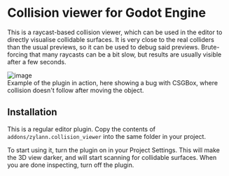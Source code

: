 Collision viewer for Godot Engine
======================================

This is a raycast-based collision viewer, which can be used in the editor to directly visualise collidable surfaces. It is very close to the real colliders than the usual previews, so it can be used to debug said previews.
Brute-forcing that many raycasts can be a bit slow, but results are usually visible after a few seconds.

![image](https://user-images.githubusercontent.com/1311555/77594403-583ebd80-6eee-11ea-8a0a-38b1ce15652f.png)  
Example of the plugin in action, here showing a bug with CSGBox, where collision doesn't follow after moving the object.

Installation
--------------

This is a regular editor plugin.
Copy the contents of `addons/zylann.collision_viewer` into the same folder in your project.

To start using it, turn the plugin on in your Project Settings. This will make the 3D view darker, and will start scanning for collidable surfaces.
When you are done inspecting, turn off the plugin.

